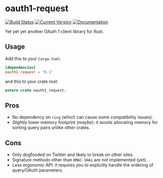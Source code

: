 # oauth1-request

[![Build Status](https://travis-ci.org/tesaguri/oauth1-request.svg?branch=master)](https://travis-ci.org/tesaguri/oauth1-request/)
[![Current Version](https://img.shields.io/crates/v/oauth1-request.svg)](https://crates.io/crates/oauth1-request)
[![Documentation](https://docs.rs/oauth1-request/badge.svg)](https://docs.rs/oauth1-request/)

Yet yet yet another OAuth 1 client library for Rust.

## Usage

Add this to your `Cargo.toml`:

```toml
[dependencies]
oauth1-request = "0.1"
```

and this to your crate root:

```rust
extern crate oauth1_request;
```

## Pros

* No dependency on `ring` (which can cause some compatibility issues).
* *Slightly* lower memory footprint (*maybe*): it avoids allocating memory for sorting query pairs unlike other crates.

## Cons

* Only dogfooded on Twitter and likely to break on other sites.
* Signature methods other than `HMAC-SHA1` are not implemented (yet).
* Less ergonomic API: it requires you to explicitly handle the ordering of query/OAuth parameters.
